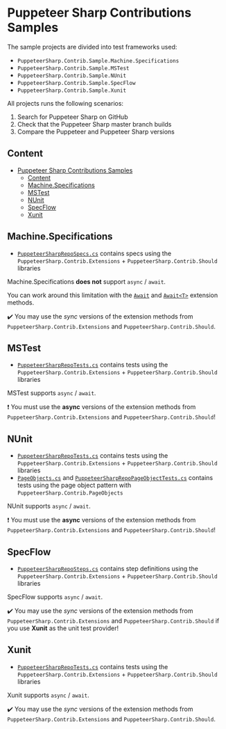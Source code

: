 # Puppeteer Sharp Contributions Samples

The sample projects are divided into test frameworks used:

* `PuppeteerSharp.Contrib.Sample.Machine.Specifications`
* `PuppeteerSharp.Contrib.Sample.MSTest`
* `PuppeteerSharp.Contrib.Sample.NUnit`
* `PuppeteerSharp.Contrib.Sample.SpecFlow`
* `PuppeteerSharp.Contrib.Sample.Xunit`

All projects runs the following scenarios:

1. Search for Puppeteer Sharp on GitHub
2. Check that the Puppeteer Sharp master branch builds
3. Compare the Puppeteer and Puppeteer Sharp versions

## Content

- [Puppeteer Sharp Contributions Samples](#puppeteer-sharp-contributions-samples)
  - [Content](#content)
  - [Machine.Specifications](#machinespecifications)
  - [MSTest](#mstest)
  - [NUnit](#nunit)
  - [SpecFlow](#specflow)
  - [Xunit](#xunit)

## Machine.Specifications

* [`PuppeteerSharpRepoSpecs.cs`](/PuppeteerSharp.Contrib.Sample.Machine.Specifications/PuppeteerSharpRepoSpecs.cs) contains specs using the `PuppeteerSharp.Contrib.Extensions` + `PuppeteerSharp.Contrib.Should` libraries

Machine.Specifications **does not** support `async` / `await`.

You can work around this limitation with the [`Await`](https://github.com/machine/machine.specifications/blob/master/src/Machine.Specifications/TaskSpecificationExtensions.cs#L28) and [`Await<T>`](https://github.com/machine/machine.specifications/blob/master/src/Machine.Specifications/TaskSpecificationExtensions.cs#L10) extension methods.

:heavy_check_mark: You may use the _sync_ versions of the extension methods from `PuppeteerSharp.Contrib.Extensions` and `PuppeteerSharp.Contrib.Should`.

## MSTest

* [`PuppeteerSharpRepoTests.cs`](/PuppeteerSharp.Contrib.Sample.MSTest/PuppeteerSharpRepoTests.cs) contains tests using the `PuppeteerSharp.Contrib.Extensions` + `PuppeteerSharp.Contrib.Should` libraries

MSTest supports `async` / `await`.

:exclamation: You must use the **async** versions of the extension methods from `PuppeteerSharp.Contrib.Extensions` and `PuppeteerSharp.Contrib.Should`!

## NUnit

* [`PuppeteerSharpRepoTests.cs`](/PuppeteerSharp.Contrib.Sample.NUnit/PuppeteerSharpRepoTests.cs) contains tests using the `PuppeteerSharp.Contrib.Extensions` + `PuppeteerSharp.Contrib.Should` libraries
* [`PageObjects.cs`](/PuppeteerSharp.Contrib.Sample.NUnit/PageObjects.cs) and [`PuppeteerSharpRepoPageObjectTests.cs`](/PuppeteerSharp.Contrib.Sample.NUnit/PuppeteerSharpRepoTests.cs) contains tests using the page object pattern with `PuppeteerSharp.Contrib.PageObjects`

NUnit supports `async` / `await`.

:exclamation: You must use the **async** versions of the extension methods from `PuppeteerSharp.Contrib.Extensions` and `PuppeteerSharp.Contrib.Should`!

## SpecFlow

* [`PuppeteerSharpRepoSteps.cs`](/PuppeteerSharp.Contrib.Sample.SpecFlow/StepDefinitions/PuppeteerSharpRepoSteps.cs) contains step definitions using the `PuppeteerSharp.Contrib.Extensions` + `PuppeteerSharp.Contrib.Should` libraries

SpecFlow supports `async` / `await`.

:heavy_check_mark: You may use the _sync_ versions of the extension methods from `PuppeteerSharp.Contrib.Extensions` and `PuppeteerSharp.Contrib.Should` if you use **Xunit** as the unit test provider!

## Xunit

* [`PuppeteerSharpRepoTests.cs`](/PuppeteerSharp.Contrib.Sample.Xunit/PuppeteerSharpRepoTests.cs) contains tests using the `PuppeteerSharp.Contrib.Extensions` + `PuppeteerSharp.Contrib.Should` libraries

Xunit supports `async` / `await`.

:heavy_check_mark: You may use the _sync_ versions of the extension methods from `PuppeteerSharp.Contrib.Extensions` and `PuppeteerSharp.Contrib.Should`.

